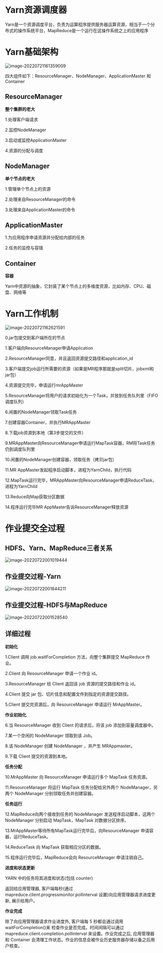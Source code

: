 # Yarn资源调度器

Yarn是一个资源调度平台，负责为运算程序提供服务器运算资源，相当于一个分布式的操作系统平台，MapReduce是一个运行在这操作系统之上的应用程序



# Yarn基础架构

![image-20220721161359009](picture/image-20220721161359009.png)

四大组件如下：ResourceManager、NodeManager、ApplicationMaster 和 Container



## ResourceManager

**整个集群的老大**



1.处理客户端请求

2.监控NodeManager

3.启动或监控ApplicationMaster

4.资源的分配与调度



## NodeManager

**单个节点的老大**



1.管理单个节点上的资源

2.处理来自ResourceManager的命令

3.处理来自ApplicationMaster的命令



## ApplicationMaster

1.为应用程序申请资源并分配给内部的任务

2.任务的监控与容错



## Container

**容器**



Yarn中资源的抽象，它封装了某个节点上的多维度资源，比如内存、CPU、磁盘、网络等



# Yarn工作机制

![image-20220721162621591](picture/image-20220721162621591.png)

0.jar包提交到客户端所在的节点

1.客户端向ResourceManager申请Application

2.ResourceManager同意，并且返回资源提交路径和application_id

3.客户端提交job运行所需要的资源（如果是MR程序那就是split切片、jobxml和jar包）

4.资源提交完毕，申请运行mrAppMaster

5.ResourceManager将用户的请求初始化为一个Task，并放到任务队列里（FIFO调度队列）

6.闲置的NodeManager领取Task任务

7.创建容器Container，并执行MRAppMaster

8.下载job资源到本地（第3步提交的文件）

9.MRAppMaster向ResourceManager申请运行MapTask容器，RM将Task任务仍到调度队列里

10.闲置的NodeManager创建容器，领取任务（拷贝jar包）

11.MR AppMaster发起程序启动脚本，进程为YarnChild，执行代码

12.MapTask运行完毕，MRAppMaster向ResourceManager申请ReduceTask，进程为YarnChild

13.Reduce向Map获取分区数据

14.程序运行完毕MR AppMaster告诉ResourceManager释放资源



# 作业提交全过程

## HDFS、Yarn、MapReduce三者关系

![image-20220722001019444](.\picture\image-20220722001019444.png)



## 作业提交过程-Yarn

![image-20220722001844211](picture/image-20220722001844211.png)



## 作业提交过程-HDFS与MapReduce

![image-20220722001528540](picture\image-20220722001528540.png)



## 详细过程



**初始化**

1.Client 调用 job.waitForCompletion 方法，向整个集群提交 MapReduce 作业。

2.Client 向 ResourceManager 申请一个作业 id。

3.ResourceManager 给 Client 返回该 job 资源的提交路径和作业 id。

4.Client 提交 jar 包、切片信息和配置文件到指定的资源提交路径。

5.Client 提交完资源后，向 ResourceManager 申请运行 MrAppMaster。



**作业初始化**

6.当 ResourceManager 收到 Client 的请求后，将该 job 添加到容量调度器中。

7.某一个空闲的 NodeManager 领取到该 Job。

8.该 NodeManager 创建 NodeManager ，并产生 MRAppmaster。

9.下载 Client 提交的资源到本地。



**任务分配**

10.MrAppMaster 向 ResourceManager 申请运行多个 MapTask 任务资源。

11.ResourceManager 将运行 MapTask 任务分配给另外两个 NodeManager，另两个 NodeManager 分别领取任务并创建容器。



**任务运行**

12.MapReduce向两个接收到任务的 NodeManager 发送程序启动脚本，这两个 NodeManager 分别启动 MapTask，MapTask 对数据分区排序。

13.MrAppMaster等待所有MapTask运行完毕后，向ResourceManager 申请容器，运行ReduceTask。

14.ReduceTask 向 MapTask 获取相应分区的数据。

15.程序运行完毕后，MapReduce会向 ResourceManager 申请注销自己。



**进度和状态更新**

YARN 中的任务将其进度和状态(包括 counter)

返回给应用管理器, 客户端每秒(通过 mapreduce.client.progressmonitor.pollinterval 设置)向应用管理器请求进度更新, 展示给用户。



**作业完成**

除了向应用管理器请求作业进度外, 客户端每 5 秒都会通过调用 waitForCompletion()来 检查作业是否完成。时间间隔可以通过 mapreduce.client.completion.pollinterval 来设置。作业完成之后, 应用管理器和 Container 会清理工作状态。作业的信息会被作业历史服务器存储以备之后用户核查。



